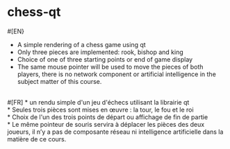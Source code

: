 # chess-qt
#[EN}
* A simple rendering of a chess game using qt <br />
* Only three pieces are implemented: rook, bishop and king  <br />
* Choice of one of three starting points or end of game display  <br />
* The same mouse pointer will be used to move the pieces of both players, there is no network component or artificial intelligence in the subject matter of this course.  <br />
<br />
#[FR]
* un rendu simple d'un jeu d'échecs utilisant la librairie qt  <br />
* Seules trois pièces sont mises en œuvre : la tour, le fou et le roi  <br />
* Choix de l'un des trois points de départ ou affichage de fin de partie  <br />
* Le même pointeur de souris servira à déplacer les pièces des deux joueurs, il n’y a pas de composante réseau ni intelligence artificielle dans la matière de ce cours.
